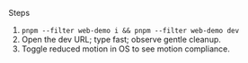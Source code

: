 <!--══════════════════════════════════════════════════
  ╔══════════════════════════════════════════════════════╗
  ║  ░  T U T O R I A L  —  5 - M I N   D E M O  ░░░░░░  ║
  ║                                                      ║
  ║                                                      ║
  ║                                                      ║
  ║                                                      ║
  ║           ╌╌  P L A C E H O L D E R  ╌╌              ║
  ║                                                      ║
  ║                                                      ║
  ║                                                      ║
  ║                                                      ║
  ╚══════════════════════════════════════════════════════╝
    • WHAT ▸ Try MindType via web demo
    • WHY  ▸ Experience the first “aha” in minutes
    • HOW  ▸ Use `web-demo/` with local engine stubs
-->

Steps

1. `pnpm --filter web-demo i && pnpm --filter web-demo dev`
2. Open the dev URL; type fast; observe gentle cleanup.
3. Toggle reduced motion in OS to see motion compliance.

<!-- DOC META: VERSION=1.0 | UPDATED=2025-09-17T20:45:45Z -->

